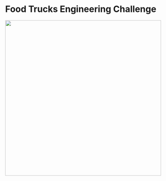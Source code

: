 # Food Trucks Engineering Challenge

<img src="https://user-images.githubusercontent.com/5447190/152690412-a8652e9a-7b9e-4843-ad73-c9f9e0bf6b9b.png" width="500px"/>
